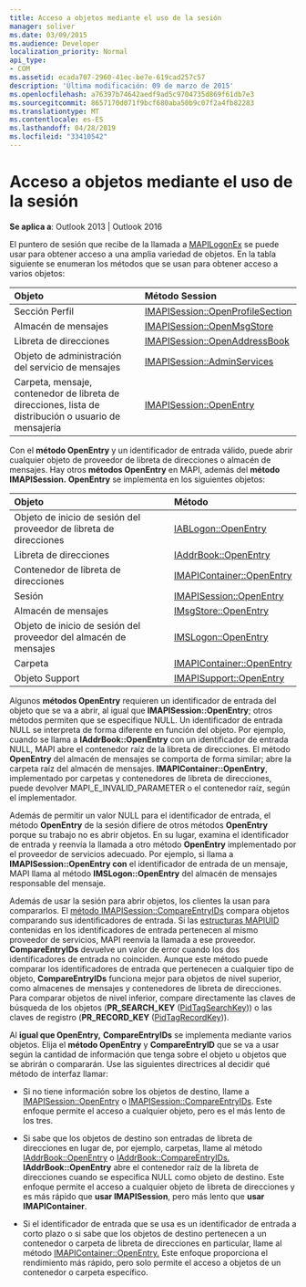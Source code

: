 ```yaml
---
title: Acceso a objetos mediante el uso de la sesión
manager: soliver
ms.date: 03/09/2015
ms.audience: Developer
localization_priority: Normal
api_type:
- COM
ms.assetid: ecada707-2960-41ec-be7e-619cad257c57
description: 'Última modificación: 09 de marzo de 2015'
ms.openlocfilehash: a76397b74642aedf9ad5c9704735d869f61db7e3
ms.sourcegitcommit: 8657170d071f9bcf680aba50b9c07f2a4fb82283
ms.translationtype: MT
ms.contentlocale: es-ES
ms.lasthandoff: 04/28/2019
ms.locfileid: "33410542"
---
```

# <a name="accessing-objects-by-using-the-session"></a>Acceso a objetos mediante el uso de la sesión

  
  
**Se aplica a**: Outlook 2013 | Outlook 2016 
  
El puntero de sesión que recibe de la llamada a [MAPILogonEx](mapilogonex.md) se puede usar para obtener acceso a una amplia variedad de objetos. En la tabla siguiente se enumeran los métodos que se usan para obtener acceso a varios objetos: 
  
|**Objeto**|**Método Session**|
|:-----|:-----|
|Sección Perfil  <br/> |[IMAPISession::OpenProfileSection](imapisession-openprofilesection.md) <br/> |
|Almacén de mensajes  <br/> |[IMAPISession::OpenMsgStore](imapisession-openmsgstore.md) <br/> |
|Libreta de direcciones  <br/> |[IMAPISession::OpenAddressBook](imapisession-openaddressbook.md) <br/> |
|Objeto de administración del servicio de mensajes  <br/> |[IMAPISession::AdminServices](imapisession-adminservices.md) <br/> |
|Carpeta, mensaje, contenedor de libreta de direcciones, lista de distribución o usuario de mensajería  <br/> |[IMAPISession::OpenEntry](imapisession-openentry.md) <br/> |
   
Con el **método OpenEntry** y un identificador de entrada válido, puede abrir cualquier objeto de proveedor de libreta de direcciones o almacén de mensajes. Hay otros **métodos OpenEntry** en MAPI, además del **método IMAPISession.** **OpenEntry** se implementa en los siguientes objetos: 
  
|**Objeto**|**Método**|
|:-----|:-----|
|Objeto de inicio de sesión del proveedor de libreta de direcciones  <br/> |[IABLogon::OpenEntry](iablogon-openentry.md) <br/> |
|Libreta de direcciones  <br/> |[IAddrBook::OpenEntry](iaddrbook-openentry.md) <br/> |
|Contenedor de libreta de direcciones  <br/> |[IMAPIContainer::OpenEntry](imapicontainer-openentry.md) <br/> |
|Sesión  <br/> |[IMAPISession::OpenEntry](imapisession-openentry.md) <br/> |
|Almacén de mensajes  <br/> |[IMsgStore::OpenEntry](imsgstore-openentry.md) <br/> |
|Objeto de inicio de sesión del proveedor del almacén de mensajes  <br/> |[IMSLogon::OpenEntry](imslogon-openentry.md) <br/> |
|Carpeta  <br/> |[IMAPIContainer::OpenEntry](imapicontainer-openentry.md) <br/> |
|Objeto Support  <br/> |[IMAPISupport::OpenEntry](imapisupport-openentry.md) <br/> |
   
Algunos **métodos OpenEntry** requieren un identificador de entrada del objeto que se va a abrir, al igual que **IMAPISession::OpenEntry**; otros métodos permiten que se especifique NULL. Un identificador de entrada NULL se interpreta de forma diferente en función del objeto. Por ejemplo, cuando se llama a **IAddrBook::OpenEntry** con un identificador de entrada NULL, MAPI abre el contenedor raíz de la libreta de direcciones. El método **OpenEntry** del almacén de mensajes se comporta de forma similar; abre la carpeta raíz del almacén de mensajes. **IMAPIContainer::OpenEntry**, implementado por carpetas y contenedores de libreta de direcciones, puede devolver MAPI_E_INVALID_PARAMETER o el contenedor raíz, según el implementador. 
  
Además de permitir un valor NULL para el identificador de entrada, el método **OpenEntry** de la sesión difiere de otros métodos **OpenEntry** porque su trabajo no es abrir objetos. En su lugar, examina el identificador de entrada y reenvía la llamada a otro método **OpenEntry** implementado por el proveedor de servicios adecuado. Por ejemplo, si llama a **IMAPISession::OpenEntry con** el identificador de entrada de un mensaje, MAPI llama al método **IMSLogon::OpenEntry** del almacén de mensajes responsable del mensaje. 
  
Además de usar la sesión para abrir objetos, los clientes la usan para compararlos. El [método IMAPISession::CompareEntryIDs](imapisession-compareentryids.md) compara objetos comparando sus identificadores de entrada. Si las [estructuras MAPIUID](mapiuid.md) contenidas en los identificadores de entrada pertenecen al mismo proveedor de servicios, MAPI reenvía la llamada a ese proveedor. **CompareEntryIDs** devuelve un valor de error cuando los dos identificadores de entrada no coinciden. Aunque este método puede comparar los identificadores de entrada que pertenecen a cualquier tipo de objeto, **CompareEntryIDs** funciona mejor para objetos de nivel superior, como almacenes de mensajes y contenedores de libreta de direcciones. Para comparar objetos de nivel inferior, compare directamente las claves de búsqueda de los objetos (**PR_SEARCH_KEY** ([PidTagSearchKey](pidtagsearchkey-canonical-property.md))) o las claves de registro (**PR_RECORD_KEY** ([PidTagRecordKey](pidtagrecordkey-canonical-property.md))). 
  
Al **igual que OpenEntry,** **CompareEntryIDs** se implementa mediante varios objetos. Elija el **método OpenEntry** y **CompareEntryID** que se va a usar según la cantidad de información que tenga sobre el objeto u objetos que se abrirán o compararán. Use las siguientes directrices al decidir qué método de interfaz llamar: 
  
- Si no tiene información sobre los objetos de destino, llame a [IMAPISession::OpenEntry](imapisession-openentry.md) o [IMAPISession::CompareEntryIDs](imapisession-compareentryids.md). Este enfoque permite el acceso a cualquier objeto, pero es el más lento de los tres.
    
- Si sabe que los objetos de destino son entradas de libreta de direcciones en lugar de, por ejemplo, carpetas, llame al método [IAddrBook::OpenEntry](iaddrbook-openentry.md) o [IAddrBook::CompareEntryIDs.](iaddrbook-compareentryids.md) **IAddrBook::OpenEntry** abre el contenedor raíz de la libreta de direcciones cuando se especifica NULL como objeto de destino. Este enfoque permite el acceso a cualquier objeto de libreta de direcciones y es más rápido que **usar IMAPISession**, pero más lento que **usar IMAPIContainer**.
    
- Si el identificador de entrada que se usa es un identificador de entrada a corto plazo o si sabe que los objetos de destino pertenecen a un contenedor o carpeta de libreta de direcciones en particular, llame al método [IMAPIContainer::OpenEntry.](imapicontainer-openentry.md) Este enfoque proporciona el rendimiento más rápido, pero solo permite el acceso a objetos de un contenedor o carpeta específico. 
    

